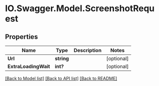 # IO.Swagger.Model.ScreenshotRequest
## Properties

Name | Type | Description | Notes
------------ | ------------- | ------------- | -------------
**Url** | **string** |  | [optional] 
**ExtraLoadingWait** | **int?** |  | [optional] 

[[Back to Model list]](../README.md#documentation-for-models) [[Back to API list]](../README.md#documentation-for-api-endpoints) [[Back to README]](../README.md)

